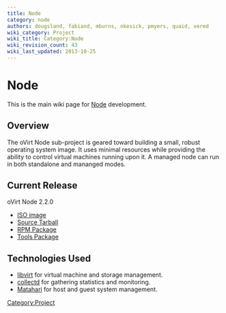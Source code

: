 ```yaml
---
title: Node
category: node
authors: dougsland, fabiand, mburns, nkesick, pmyers, quaid, vered
wiki_category: Project
wiki_title: Category:Node
wiki_revision_count: 43
wiki_last_updated: 2013-10-25
---
```


# Node

This is the main wiki page for [Node](Node) development.

## Overview

The oVirt Node sub-project is geared toward building a small, robust operating system image. It uses minimal resources while providing the ability to control virtual machines running upon it. A managed node can run in both standalone and mananged modes.

## Current Release

oVirt Node 2.2.0

*   [ISO image](http://ovirt.org/releases/stable/binary/ovirt-node-image-2.2.0-0.iso)
*   [Source Tarball](http://ovirt.org/releases/stable/src/ovirt-node-2.2.0.tar.gz)
*   [RPM Package](http://ovirt.org/releases/stable/fedora/16/ovirt-node-2.2.0-1.fc16.noarch.rpm)
*   [Tools Package](http://ovirt.org/releases/stable/fedora/16/ovirt-node-tools-2.2.0-1.fc16.noarch.rpm)

## Technologies Used

*   [libvirt](http://libvirt.org/) for virtual machine and storage management.
*   [collectd](http://collectd.org/) for gathering statistics and monitoring.
*   [Matahari](http://matahari.fedorahosted.org) for host and guest system management.

<Category:Project>
